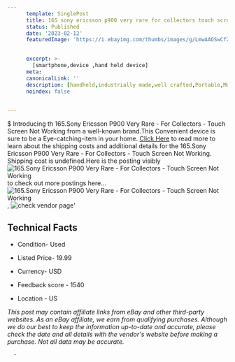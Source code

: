 ```yaml
---
      template: SinglePost
      title: 165 sony ericsson p900 very rare for collectors touch screen not working
      status: Published
      date: '2023-02-12'
      featuredImage: 'https://i.ebayimg.com/thumbs/images/g/LmwAAOSwCfZhr-Un/s-l225.jpg'
       

      excerpt: >-
        [smartphone,device ,hand held device]
      meta:
      canonicalLink: ''
      description: [handheld,industrially made,well crafted,Portable,Mobile,Compact,Convenient,Lightweight,Maneuverable,Man-portable,Miniature,Carriable,Hand-held,Light,Holdable,Transportable,Mobile device,Pocket-sized,On-the-go,Wireless,Cordless,Compact size,Convenient size, smartphone,device ,hand held device]
      noindex: false
      

---
```

$
      Introducing th 165.Sony Ericsson P900 Very Rare - For Collectors - Touch Screen Not Working from a well-known brand.This Convenient device  is sure to be a Eye-catching-item in your home. [Click Here](https://www.ebay.com/itm/165221974235?hash=item2677ff40db%3Ag%3ALmwAAOSwCfZhr-Un&mkevt=1&mkcid=1&mkrid=711-53200-19255-0&campid=%253CePNCampaignId%253E&customid=%253CreferenceId%253E&toolid=10049) to read more to learn about the shipping costs and additional details for the 165.Sony Ericsson P900 Very Rare - For Collectors - Touch Screen Not Working. Shipping cost is undefined.Here is the posting visibly ![165.Sony Ericsson P900 Very Rare - For Collectors - Touch Screen Not Working](https://i.ebayimg.com/thumbs/images/g/LmwAAOSwCfZhr-Un/s-l225.jpg) to check out more postings here... ![165.Sony Ericsson P900 Very Rare - For Collectors - Touch Screen Not Working](https://i.ebayimg.com/images/g/LmwAAOSwCfZhr-Un/s-l1600.jpg), ![check vendor page](https://origin-galleryplus.ebayimg.com/ws/web/165221974235_2_0_1/225x225.jpg,https://origin-galleryplus.ebayimg.com/ws/web/165221974235_3_0_1/225x225.jpg,https://origin-galleryplus.ebayimg.com/ws/web/165221974235_4_0_1/225x225.jpg,https://origin-galleryplus.ebayimg.com/ws/web/165221974235_5_0_1/225x225.jpg,https://origin-galleryplus.ebayimg.com/ws/web/165221974235_6_0_1/225x225.jpg,https://origin-galleryplus.ebayimg.com/ws/web/165221974235_7_0_1/225x225.jpg,https://origin-galleryplus.ebayimg.com/ws/web/165221974235_8_0_1/225x225.jpg)'

      

 ## Technical Facts 



     
      

 - Condition- Used 


      

 - Listed Price- 19.99 


      

 - Currency- USD 


      

 - Feedback score - 1540 


      

 - Location - US 


      
      

 *_This post may contain affiliate links from eBay and other third-party websites. As an eBay affiliate, we earn from qualifying purchases. Although we do our best to keep the information up-to-date and accurate, please check the date and all details with the vendor's website before making a purchase. Not all data may be accurate._*




      -
